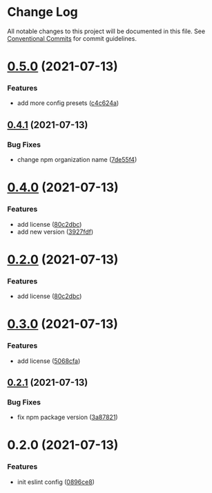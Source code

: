 # Change Log

All notable changes to this project will be documented in this file.
See [Conventional Commits](https://conventionalcommits.org) for commit guidelines.

# [0.5.0](https://github.com/guygubaby/eslint-config/compare/v0.4.1...v0.5.0) (2021-07-13)


### Features

* add more config presets ([c4c624a](https://github.com/guygubaby/eslint-config/commit/c4c624ab0e7296053109b49a4b254adae6506471))





## [0.4.1](https://github.com/guygubaby/eslint-config/compare/v0.4.0...v0.4.1) (2021-07-13)


### Bug Fixes

* change npm organization name ([7de55f4](https://github.com/guygubaby/eslint-config/commit/7de55f4095c833b129c6d643cfe6fb650a622ff2))





# [0.4.0](https://github.com/guygubaby/eslint-config/compare/v0.3.0...v0.4.0) (2021-07-13)


### Features

* add license ([80c2dbc](https://github.com/guygubaby/eslint-config/commit/80c2dbc8149c6f4c552980864dc1744b71b6ed65))
* add new version ([3927fdf](https://github.com/guygubaby/eslint-config/commit/3927fdf6ca94c50ef11333d77d2a8f6254b2c261))





# [0.2.0](https://github.com/guygubaby/eslint-config/compare/v0.3.0...v0.2.0) (2021-07-13)


### Features

* add license ([80c2dbc](https://github.com/guygubaby/eslint-config/commit/80c2dbc8149c6f4c552980864dc1744b71b6ed65))





# [0.3.0](https://github.com/guygubaby/eslint-config/compare/v0.2.1...v0.3.0) (2021-07-13)


### Features

* add license ([5068cfa](https://github.com/guygubaby/eslint-config/commit/5068cfab9b274b1f6bd06f34ffa8f20c01c671f3))





## [0.2.1](https://github.com/guygubaby/eslint-config/compare/v0.2.0...v0.2.1) (2021-07-13)


### Bug Fixes

* fix npm package version ([3a87821](https://github.com/guygubaby/eslint-config/commit/3a87821e510f9ee9f9969db48a6096d79f285001))





# 0.2.0 (2021-07-13)


### Features

* init eslint config ([0896ce8](https://github.com/guygubaby/eslint-config/commit/0896ce8e69ede7d381cb4590c5e7b3a0ad6240cb))
